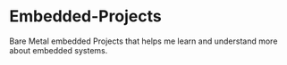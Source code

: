 # Embedded-Projects
Bare Metal embedded Projects that helps me learn and understand more about embedded systems.
